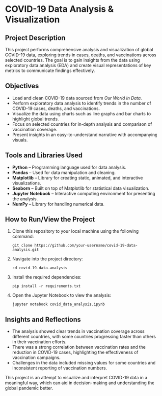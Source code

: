 # COVID-19 Data Analysis & Visualization

## Project Description
This project performs comprehensive analysis and visualization of global COVID-19 data, exploring trends in cases, deaths, and vaccinations across selected countries. The goal is to gain insights from the data using exploratory data analysis (EDA) and create visual representations of key metrics to communicate findings effectively.

## Objectives
- Load and clean COVID-19 data sourced from *Our World in Data*.
- Perform exploratory data analysis to identify trends in the number of COVID-19 cases, deaths, and vaccinations.
- Visualize the data using charts such as line graphs and bar charts to highlight global trends.
- Focus on selected countries for in-depth analysis and comparison of vaccination coverage.
- Present insights in an easy-to-understand narrative with accompanying visuals.

## Tools and Libraries Used
- **Python** – Programming language used for data analysis.
- **Pandas** – Used for data manipulation and cleaning.
- **Matplotlib** – Library for creating static, animated, and interactive visualizations.
- **Seaborn** – Built on top of Matplotlib for statistical data visualization.
- **Jupyter Notebook** – Interactive computing environment for presenting the analysis.
- **NumPy** – Library for handling numerical data.

## How to Run/View the Project
1. Clone this repository to your local machine using the following command:
   ```
   git clone https://github.com/your-username/covid-19-data-analysis.git
   ```
2. Navigate into the project directory:
   ```
   cd covid-19-data-analysis
   ```
3. Install the required dependencies:
   ```
   pip install -r requirements.txt
   ```
4. Open the Jupyter Notebook to view the analysis:
   ```
   jupyter notebook covid_data_analysis.ipynb
   ```

## Insights and Reflections
- The analysis showed clear trends in vaccination coverage across different countries, with some countries progressing faster than others in their vaccination efforts.
- There was a strong correlation between vaccination rates and the reduction in COVID-19 cases, highlighting the effectiveness of vaccination campaigns.
- Challenges in the data included missing values for some countries and inconsistent reporting of vaccination numbers.

This project is an attempt to visualize and interpret COVID-19 data in a meaningful way, which can aid in decision-making and understanding the global pandemic better.

